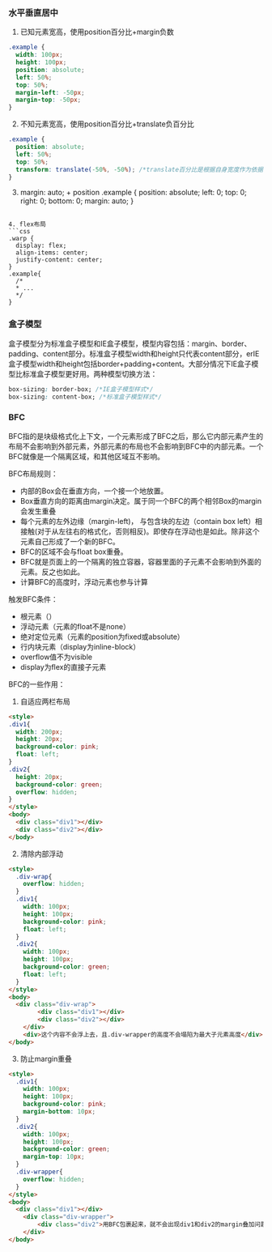 ### 水平垂直居中
1. 已知元素宽高，使用position百分比+margin负数
```css
.example {
  width: 100px;
  height: 100px;
  position: absolute;
  left: 50%;
  top: 50%;
  margin-left: -50px;
  margin-top: -50px;
}
```

2. 不知元素宽高，使用position百分比+translate负百分比
```css
.example {
  position: absolute;
  left: 50%;
  top: 50%;
  transform: translate(-50%, -50%); /*translate百分比是根据自身宽度作为依据*/
}
```

3. margin: auto; + position
.example {
  position: absolute;
  left: 0;
  top: 0;
  right: 0;
  bottom: 0;
  margin: auto;
}
```

4. flex布局
```css
.warp {
  display: flex;
  align-items: center;
  justify-content: center;
}
.example{
  /*
  * ...
  */
}
```

### 盒子模型
盒子模型分为标准盒子模型和IE盒子模型，模型内容包括：margin、border、padding、content部分。标准盒子模型width和height只代表content部分，erIE盒子模型width和height包括border+padding+content。大部分情况下IE盒子模型比标准盒子模型更好用。两种模型切换方法：
```css
box-sizing: border-box; /*IE盒子模型样式*/
box-sizing: content-box; /*标准盒子模型样式*/
```

### BFC
BFC指的是块级格式化上下文，一个元素形成了BFC之后，那么它内部元素产生的布局不会影响到外部元素，外部元素的布局也不会影响到BFC中的内部元素。一个BFC就像是一个隔离区域，和其他区域互不影响。

BFC布局规则：
* 内部的Box会在垂直方向，一个接一个地放置。
* Box垂直方向的距离由margin决定。属于同一个BFC的两个相邻Box的margin会发生重叠
* 每个元素的左外边缘（margin-left)， 与包含块的左边（contain box left）相接触(对于从左往右的格式化，否则相反)。即使存在浮动也是如此。除非这个元素自己形成了一个新的BFC。
* BFC的区域不会与float box重叠。
* BFC就是页面上的一个隔离的独立容器，容器里面的子元素不会影响到外面的元素。反之也如此。
* 计算BFC的高度时，浮动元素也参与计算

触发BFC条件：
* 根元素（<html>）
* 浮动元素（元素的float不是none）
* 绝对定位元素（元素的position为fixed或absolute）
* 行内块元素（display为inline-block）
* overflow值不为visible
* display为flex的直接子元素

BFC的一些作用：
1. 自适应两栏布局
```html
<style>
.div1{
  width: 200px;
  height: 20px;
  background-color: pink;
  float: left;
}
.div2{
  height: 20px;
  background-color: green;
  overflow: hidden;
}
</style>
<body>
  <div class="div1"></div>
  <div class="div2"></div>
</body>
```

2. 清除内部浮动
```html
<style>
  .div-wrap{
    overflow: hidden;
  }
  .div1{
    width: 100px;
    height: 100px;
    background-color: pink;
    float: left;
  }
  .div2{
    width: 100px;
    height: 100px;
    background-color: green;
    float: left;
  }
</style>
<body>
  <div class="div-wrap">
		<div class="div1"></div>
		<div class="div2"></div>
	</div>
	<div>这个内容不会浮上去，且.div-wrapper的高度不会塌陷为最大子元素高度</div>
</body>
```

3. 防止margin重叠
```html
<style>
  .div1{
    width: 100px;
    height: 100px;
    background-color: pink;
    margin-bottom: 10px;
  }
  .div2{
    width: 100px;
    height: 100px;
    background-color: green;
    margin-top: 10px;
  }
  .div-wrapper{
    overflow: hidden;
  }
</style>
<body>
  <div class="div1"></div>
	<div class="div-wrapper">
		<div class="div2">用BFC包裹起来，就不会出现div1和div2的margin叠加问题</div>
	</div>
</body>
```